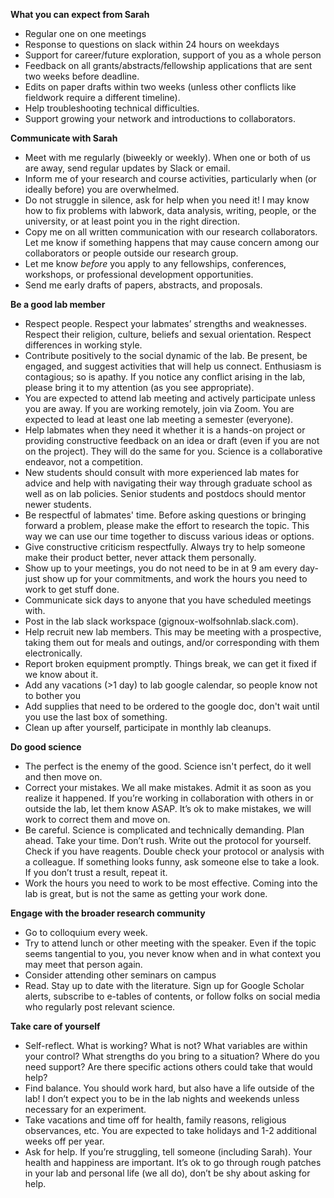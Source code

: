 **What you can expect from Sarah**
- Regular one on one meetings
- Response to questions on slack within 24 hours on weekdays
- Support for career/future exploration, support of you as a whole person
- Feedback on all grants/abstracts/fellowship applications that are sent two weeks before deadline. 
- Edits on paper drafts within two weeks (unless other conflicts like fieldwork require a different timeline). 
- Help troubleshooting technical difficulties.
- Support growing your network and introductions to collaborators. 

**Communicate with Sarah**
- Meet with me regularly (biweekly or weekly). When one or both of us are away, send regular updates by Slack or email. 
-  Inform me of your research and course activities, particularly when (or ideally before) you are overwhelmed. 
- Do not struggle in silence, ask for help when you need it! I may know how to fix problems with labwork, data analysis, writing, people, or the university, or at least point you in the right direction.
- Copy me on all written communication with our research collaborators. Let me know if something happens that may cause concern among our collaborators or people outside our research group. 
- Let me know *before* you apply to any fellowships, conferences, workshops, or professional development opportunities. 
- Send me early drafts of papers, abstracts, and proposals. 

**Be a good lab member**
- Respect people. Respect your labmates’ strengths and weaknesses. Respect their religion, culture, beliefs and sexual orientation. Respect differences in working style. 
- Contribute positively to the social dynamic of the lab. Be present, be engaged, and suggest activities that will help us connect. Enthusiasm is contagious; so is apathy. If you notice any conflict arising in the lab, please bring it to my attention (as you see appropriate). 
- You are expected to attend lab meeting and actively participate unless you are away. If you are working remotely, join via Zoom. You are expected to lead at least one lab meeting a semester (everyone). 
- Help labmates when they need it whether it is a hands-on project or providing constructive feedback on an idea or draft (even if you are not on the project). They will do the same for you. Science is a collaborative endeavor, not a competition. 
- New students should consult with more experienced lab mates for advice and help with navigating their way through graduate school as well as on lab policies. Senior students and postdocs should mentor newer students. 
- Be respectful of labmates' time. Before asking questions or bringing forward a problem, please make the effort to research the topic. This way we can use our time together to discuss various ideas or options. 
- Give constructive criticism respectfully. Always try to help someone make their product better, never attack them personally.  
- Show up to your meetings, you do not need to be in at 9 am every day- just show up for your commitments, and work the hours you need to work to get stuff done. 
- Communicate sick days to anyone that you have scheduled meetings with. 
- Post in the lab slack workspace (gignoux-wolfsohnlab.slack.com). 
- Help recruit new lab members. This may be meeting with a prospective, taking them out for meals and outings, and/or corresponding with them electronically. 
- Report broken equipment promptly. Things break, we can get it fixed if we know about it. 
- Add any vacations (>1 day) to lab google calendar, so people know not to bother you
- Add supplies that need to be ordered to the google doc, don't wait until you use the last box of something. 
- Clean up after yourself, participate in monthly lab cleanups. 

**Do good science**
- The perfect is the enemy of the good. Science isn't perfect, do it well and then move on. 
- Correct your mistakes. We all make mistakes. Admit it as soon as you realize it happened. If you’re working in collaboration with others in or outside the lab, let them know ASAP. It’s ok to make mistakes, we will work to correct them and move on.
- Be careful. Science is complicated and technically demanding. Plan ahead. Take your time. Don’t rush. Write out the protocol for yourself. Check if you have reagents. Double check your protocol or analysis with a colleague. If something looks funny, ask someone else to take a look. If you don’t trust a result, repeat it.
- Work the hours you need to work to be most effective. Coming into the lab is great, but is not the same as getting your work done. 

**Engage with the broader research community** 
- Go to colloquium every week. 
- Try to attend lunch or other meeting with the speaker. Even if the topic seems tangential to you, you never know when and in what context you may meet that person again. 
- Consider attending other seminars on campus
- Read. Stay up to date with the literature. Sign up for Google Scholar alerts, subscribe to e-tables of contents, or follow folks on social media who regularly post relevant science.

**Take care of yourself**
- Self-reflect. What is working? What is not? What variables are within your control? What
strengths do you bring to a situation? Where do you need support? Are there specific actions
others could take that would help? 
- Find balance. You should work hard, but also have a life outside of the lab! I don’t expect you
to be in the lab nights and weekends unless necessary for an experiment. 
- Take vacations and time off for health, family reasons, religious observances, etc. You are expected to take holidays and 1-2 additional weeks off per year. 
- Ask for help. If you’re struggling, tell someone (including Sarah).  Your health and happiness are important. It’s ok to go through rough patches in your lab and personal life (we all do), don’t be shy about asking for help. 

